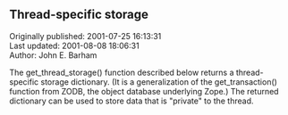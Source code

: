 ## Thread-specific storage  
Originally published: 2001-07-25 16:13:31  
Last updated: 2001-08-08 18:06:31  
Author: John E. Barham  
  
The get_thread_storage() function described below returns a thread-specific storage dictionary.  (It is a generalization of the get_transaction() function from ZODB, the object database underlying Zope.)  The returned dictionary can be used to store data that is "private" to the thread.